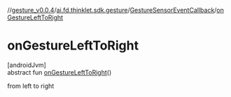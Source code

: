 //[gesture_v0.0.4](../../../index.md)/[ai.fd.thinklet.sdk.gesture](../index.md)/[GestureSensorEventCallback](index.md)/[onGestureLeftToRight](on-gesture-left-to-right.md)

# onGestureLeftToRight

[androidJvm]\
abstract fun [onGestureLeftToRight](on-gesture-left-to-right.md)()

from left to right
